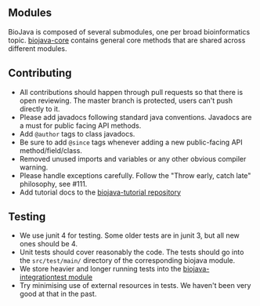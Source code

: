 ## Modules
BioJava is composed of several submodules, one per broad bioinformatics topic. 
[biojava-core](https://github.com/biojava/biojava/tree/master/biojava-core) contains general core methods that are shared across different modules.

## Contributing
- All contributions should happen through pull requests so that there is open reviewing. The master branch is protected,
users can't push directly to it.
- Please add javadocs following standard java conventions. Javadocs are a must for public facing API methods.
- Add `@author` tags to class javadocs.
- Be sure to add `@since` tags whenever adding a new public-facing API method/field/class.
- Removed unused imports and variables or any other obvious compiler warning.
- Please handle exceptions carefully. Follow the "Throw early, catch late" philosophy, see #111.
- Add tutorial docs to the [biojava-tutorial repository](https://github.com/biojava/biojava-tutorial)

## Testing
- We use junit 4 for testing. Some older tests are in junit 3, but all new ones should be 4.
- Unit tests should cover reasonably the code. The tests should go into the `src/test/main/` directory
of the corresponding biojava module.
- We store heavier and longer running tests into the [biojava-integrationtest module](https://github.com/biojava/biojava/tree/master/biojava-integrationtest)
- Try minimising use of external resources in tests. We haven't been very good at that in the past.
